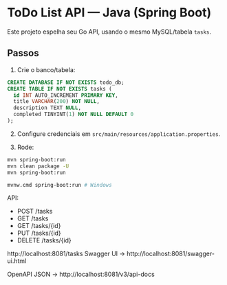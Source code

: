 # ToDo List API — Java (Spring Boot)

Este projeto espelha seu Go API, usando o mesmo MySQL/tabela `tasks`.

## Passos

1. Crie o banco/tabela:
```sql
CREATE DATABASE IF NOT EXISTS todo_db;
CREATE TABLE IF NOT EXISTS tasks (
  id INT AUTO_INCREMENT PRIMARY KEY,
  title VARCHAR(200) NOT NULL,
  description TEXT NULL,
  completed TINYINT(1) NOT NULL DEFAULT 0
);
```

2. Configure credenciais em `src/main/resources/application.properties`.

3. Rode:
```bash
mvn spring-boot:run 
mvn clean package -U
mvn spring-boot:run

mvnw.cmd spring-boot:run # Windows
```

API:
- POST   /tasks
- GET    /tasks
- GET    /tasks/{id}
- PUT    /tasks/{id}
- DELETE /tasks/{id}

http://localhost:8081/tasks
Swagger UI → http://localhost:8081/swagger-ui.html

OpenAPI JSON → http://localhost:8081/v3/api-docs